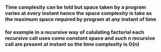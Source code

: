 ### Time complexity can be told but space taken by a program varies at every instant hence the space complexity is take as the maximum space required by program at any instant of time
 ### for example in a recursive way of calulating factorial each recursive call uses come constant space and such n recursive call are present at instant so the time complexity is O(n)
